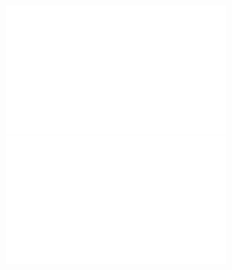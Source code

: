 ![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](https://raw.githubusercontent.com/tjorven-liebe/github-stats/master/generated/overview.svg#gh-dark-mode-only)
![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](https://raw.githubusercontent.com/tjorven-liebe/github-stats/master/generated/overview.svg#gh-light-mode-only)

